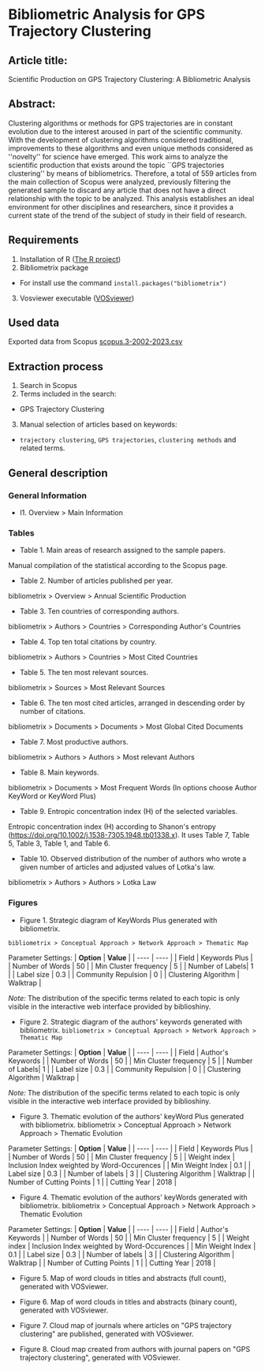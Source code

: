 # Bibliometric Analysis for GPS Trajectory Clustering

## Article title:

Scientific Production on GPS Trajectory Clustering: A Bibliometric Analysis

## Abstract:

Clustering algorithms or methods for GPS trajectories are in constant evolution due to the interest aroused in part of the scientific community. 
With the development of clustering algorithms considered traditional, improvements to these algorithms and even unique methods considered as ''novelty'' for science have emerged. 
This work aims to analyze the scientific production that exists around the topic ``GPS trajectories clustering'' by means of bibliometrics. 
Therefore, a total of 559 articles from the main collection of Scopus were analyzed, previously filtering the generated sample to discard any article that does not have a direct relationship with the topic to be analyzed. 
This analysis establishes an ideal environment for other disciplines and researchers, since it provides a current state of the trend of the subject of study in their field of research.

## Requirements

1. Installation of R ([The R project](https://www.r-project.org/))
2. Bibliometrix package
- For install use the command `install.packages("bibliometrix")`
3. Vosviewer executable ([VOSviewer](https://www.vosviewer.com/))

## Used data

Exported data from Scopus  [scopus.3-2002-2023.csv](https://github.com/gary-reyes-zambrano/Bibliometric-Analysis-for-GPS-Trajectory-Clustering/blob/main/Scopus_Export_2002-2023_(Extracted%20on%2025-jan-2024).csv)

## Extraction process

1. Search in Scopus
2. Terms included in the search:
- GPS Trajectory Clustering
3. Manual selection of articles based on keywords:
- `trajectory clustering`, `GPS trajectories`, `clustering methods` and related terms.

<!-- ### Terminos excluidos -->

## General description

### General Information
- I1. Overview > Main Information

### Tables
- Table 1. Main areas of research assigned to the sample papers.

Manual compilation of the statistical according to the Scopus page.

- Table 2. Number of articles published per year.

bibliometrix > Overview > Annual Scientific Production

- Table 3. Ten countries of corresponding authors.

bibliometrix > Authors > Countries > Corresponding Author's Countries

- Table 4. Top ten total citations by country.

bibliometrix > Authors > Countries > Most Cited Countries

- Table 5. The ten most relevant sources.

bibliometrix > Sources > Most Relevant Sources

- Table 6. The ten most cited articles, arranged in descending order by number of citations.

bibliometrix > Documents > Documents > Most Global Cited Documents

- Table 7. Most productive authors.

bibliometrix > Authors > Authors > Most relevant Authors

- Table 8. Main keywords.

bibliometrix > Documents > Most Frequent Words (In options choose Author KeyWord or KeyWord Plus)

- Table 9. Entropic concentration index (H) of the selected variables.

Entropic concentration index (H) according to Shanon's entropy (https://doi.org/10.1002/j.1538-7305.1948.tb01338.x).
It uses Table 7, Table 5, Table 3, Table 1, and Table 6.

- Table 10. Observed distribution of the number of authors who wrote a given number of articles and adjusted values of Lotka's law.

bibliometrix > Authors > Authors > Lotka Law


### Figures
- Figure 1. Strategic diagram of KeyWords Plus generated with bibliometrix.

`bibliometrix > Conceptual Approach > Network Approach > Thematic Map`

Parameter Settings:
| **Option** | **Value** |
| ---- | ---- |
| Field |  Keywords Plus    |
| Number of Words | 50 |
| Min Cluster frequency | 5 |
| Number of Labels| 1 |
| Label size | 0.3 |
| Community Repulsion | 0 |
| Clustering Algorithm | Walktrap |

*Note:* The distribution of the specific terms related to each topic is only visible in the interactive web interface provided by biblioshiny.

- Figure 2. Strategic diagram of the authors' keywords generated with bibliometrix.
`bibliometrix > Conceptual Approach > Network Approach > Thematic Map`

Parameter Settings:
| **Option** | **Value** |
| ---- | ---- |
| Field | Author's Keywords |
| Number of Words | 50 |
| Min Cluster frequency | 5 |
| Number of Labels| 1 |
| Label size | 0.3 |
| Community Repulsion | 0 |
| Clustering Algorithm | Walktrap |

*Note:* The distribution of the specific terms related to each topic is only visible in the interactive web interface provided by biblioshiny.

- Figure 3. Thematic evolution of the authors' keyWord Plus generated with bibliometrix.
bibliometrix > Conceptual Approach > Network Approach > Thematic Evolution

Parameter Settings:
| **Option** | **Value** |
| ---- | ---- |
| Field |  Keywords Plus |
| Number of Words | 50 |
| Min Cluster frequency | 5 |
| Weight index | Inclusion Index weighted by Word-Occurences |
| Min Weight Index | 0.1 |
| Label size | 0.3 |
| Number of labels | 3 |
| Clustering Algorithm | Walktrap |
| Number of Cutting Points | 1 |
| Cutting Year | 2018 |

- Figure 4. Thematic evolution of the authors' keyWords generated with bibliometrix.
bibliometrix > Conceptual Approach > Network Approach > Thematic Evolution

Parameter Settings:
| **Option** | **Value** |
| ---- | ---- |
| Field | Author's Keywords |
| Number of Words | 50 |
| Min Cluster frequency | 5 |
| Weight index | Inclusion Index weighted by Word-Occurences |
| Min Weight Index | 0.1 |
| Label size | 0.3 |
| Number of labels | 3 |
| Clustering Algorithm | Walktrap |
| Number of Cutting Points | 1 |
| Cutting Year | 2018 |

- Figure 5. Map of word clouds in titles and abstracts (full count), generated with VOSviewer.


- Figure 6. Map of word clouds in titles and abstracts (binary count), generated with VOSviewer.


- Figure 7. Cloud map of journals where articles on "GPS trajectory clustering" are published, generated with VOSviewer.


- Figure 8. Cloud map created from authors with journal papers on "GPS trajectory clustering", generated with VOSviewer.

